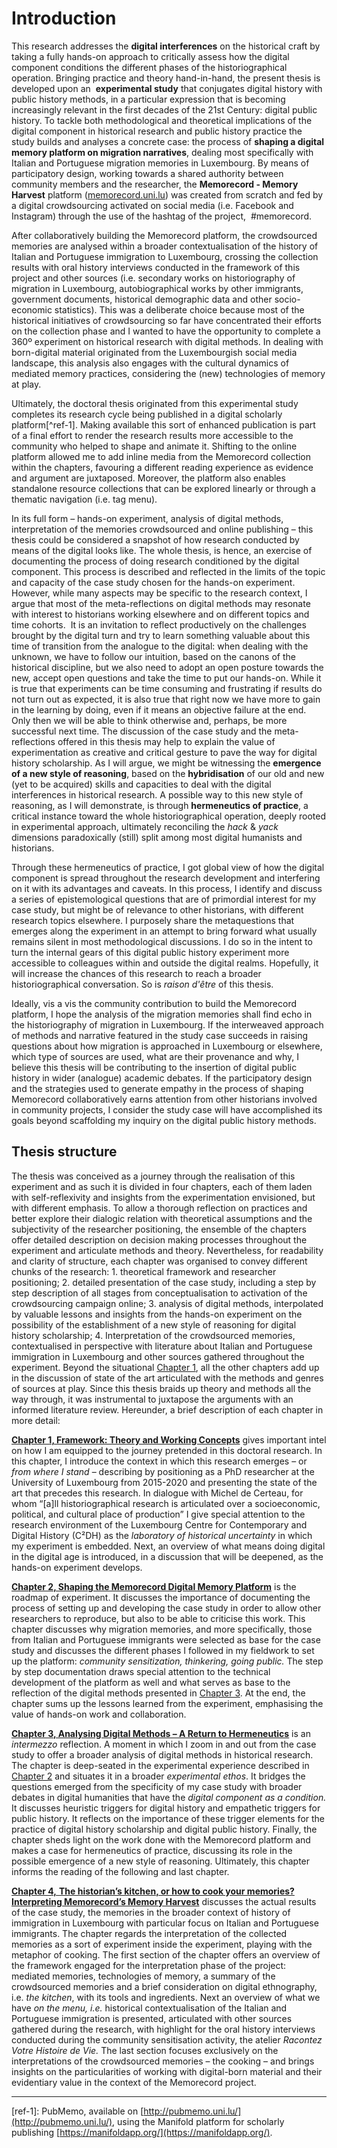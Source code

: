 # Introduction

This research addresses the **digital interferences** on the historical craft by taking a fully hands-on approach to critically assess how the digital component conditions the different phases of the historiographical operation. Bringing practice and theory hand-in-hand, the present thesis is developed upon an  **experimental study** that conjugates digital history with public history methods, in a particular expression that is becoming increasingly relevant in the first decades of the 21st Century: digital public history. To tackle both methodological and theoretical implications of the digital component in historical research and public history practice the study builds and analyses a concrete case: the process of **shaping a digital memory platform on migration narratives**, dealing most specifically with Italian and Portuguese migration memories in Luxembourg. By means of participatory design, working towards a shared authority between community members and the researcher, the **Memorecord - Memory Harvest** platform ([memorecord.uni.lu](https://memorecord.uni.lu/)) was created from scratch and fed by a digital crowdsourcing activated on social media (i.e. Facebook and Instagram) through the use of the hashtag of the project,  \#memorecord. 

After collaboratively building the Memorecord platform, the crowdsourced memories are analysed within a broader contextualisation of the history of Italian and Portuguese immigration to Luxembourg, crossing the collection results with oral history interviews conducted in the framework of this project and other sources (i.e. secondary works on historiography of migration in Luxembourg, autobiographical works by other immigrants, government documents, historical demographic data and other socio-economic statistics). This was a deliberate choice because most of the historical initiatives of crowdsourcing so far have concentrated their efforts on the collection phase and I wanted to have the opportunity to complete a 360º experiment on historical research with digital methods. In dealing with born-digital material originated from the Luxembourgish social media landscape, this analysis also engages with the cultural dynamics of mediated memory practices, considering the (new) technologies of memory at play.

Ultimately, the doctoral thesis originated from this experimental study completes its research cycle being published in a digital scholarly platform[^ref-1]. Making available this sort of enhanced publication is part of a final effort to render the research results more accessible to the community who helped to shape and animate it. Shifting to the online platform allowed me to add inline media from the Memorecord collection within the chapters, favouring a different reading experience as evidence and argument are juxtaposed. Moreover, the platform also enables standalone resource collections that can be explored linearly or through a thematic navigation (i.e. tag menu).

In its full form – hands-on experiment, analysis of digital methods, interpretation of the memories crowdsourced and online publishing – this thesis could be considered a snapshot of how research conducted by means of the digital looks like. The whole thesis, is hence, an exercise of documenting the process of doing research conditioned by the digital component. This process is described and reflected in the limits of the topic and capacity of the case study chosen for the hands-on experiment. However, while many aspects may be specific to the research context, I argue that most of the meta-reflections on digital methods may resonate with interest to historians working elsewhere and on different topics and time cohorts.  It is an invitation to reflect productively on the challenges brought by the digital turn and try to learn something valuable about this time of transition from the analogue to the digital: when dealing with the unknown, we have to follow our intuition, based on the canons of the historical discipline, but we also need to adopt an open posture towards the new, accept open questions and take the time to put our hands-on. While it is true that experiments can be time consuming and frustrating if results do not turn out as expected, it is also true that right now we have more to gain in the learning by doing, even if it means an objective failure at the end. Only then we will be able to think otherwise and, perhaps, be more successful next time. The discussion of the case study and the meta-reflections offered in this thesis may help to explain the value of experimentation as creative and critical gesture to pave the way for digital history scholarship. As I will argue, we might be witnessing the **emergence of a new style of reasoning**, based on the **hybridisation** of our old and new (yet to be acquired) skills and capacities to deal with the digital interferences in historical research. A possible way to this new style of reasoning, as I will demonstrate, is through **hermeneutics of practice**, a critical instance toward the whole historiographical operation, deeply rooted in experimental approach, ultimately reconciling the _hack_ & _yack_ dimensions paradoxically (still) split among most digital humanists and historians.

Through these hermeneutics of practice, I got global view of how the digital component is spread throughout the research development and interfering on it with its advantages and caveats. In this process, I identify and discuss a series of epistemological questions that are of primordial interest for my case study, but might be of relevance to other historians, with different research topics elsewhere. I purposely share the metaquestions that emerges along the experiment in an attempt to bring forward what usually remains silent in most methodological discussions. I do so in the intent to turn the internal gears of this digital public history experiment more accessible to colleagues within and outside the digital realms. Hopefully, it will increase the chances of this research to reach a broader historiographical conversation. So is _raison d'être_ of this thesis.  

Ideally, vis a vis the community contribution to build the Memorecord platform, I hope the analysis of the migration memories shall find echo in the historiography of migration in Luxembourg. If the interweaved approach of methods and narrative featured in the study case succeeds in raising questions about how migration is approached in Luxembourg or elsewhere, which type of sources are used, what are their provenance and why, I believe this thesis will be contributing to the insertion of digital public history in wider (analogue) academic debates. If the participatory design and the strategies used to generate empathy in the process of shaping Memorecord collaboratively earns attention from other historians involved in community projects, I consider the study case will have accomplished its goals beyond scaffolding my inquiry on the digital public history methods.

## Thesis structure

The thesis was conceived as a journey through the realisation of this experiment and as such it is divided in four chapters, each of them laden with self-reflexivity and insights from the experimentation envisioned, but with different emphasis. To allow a thorough reflection on practices and better explore their dialogic relation with theoretical assumptions and the subjectivity of the researcher positioning, the ensemble of the chapters offer detailed description on decision making processes throughout the experiment and articulate methods and theory. Nevertheless, for readability and clarity of structure, each chapter was organised to convey different chunks of the research: 1. theoretical framework and researcher positioning; 2. detailed presentation of the case study, including a step by step description of all stages from conceptualisation to activation of the crowdsourcing campaign online; 3. analysis of digital methods, interpolated by valuable lessons and insights from the hands-on experiment on the possibility of the establishment of a new style of reasoning for digital history scholarship; 4. Interpretation of the crowdsourced memories, contextualised in perspective with literature about Italian and Portuguese immigration in Luxembourg and other sources gathered throughout the experiment. Beyond the situational [Chapter 1](./ch1.md), all the other chapters add up in the discussion of state of the art articulated with the methods and genres of sources at play. Since this thesis braids up theory and methods all the way through, it was instrumental to juxtapose the arguments with an informed literature review. Hereunder, a brief description of each chapter in more detail:

[**Chapter 1, Framework: Theory and Working Concepts**](./ch1.md) gives important intel on how I am equipped to the journey pretended in this doctoral research. In this chapter, I introduce the context in which this research emerges – or _from where I stand_ – describing by positioning as a PhD researcher at the University of Luxembourg from 2015-2020 and presenting the state of the art that precedes this research. In dialogue with Michel de Certeau, for whom “\[a]ll historiographical research is articulated over a socioeconomic, political, and cultural place of production” I give special attention to the research environment of the Luxembourg Centre for Contemporary and Digital History (C²DH) as the _laboratory of historical uncertainty_ in which my experiment is embedded. Next, an overview of what means doing digital in the digital age is introduced, in a discussion that will be deepened, as the hands-on experiment develops.

[**Chapter 2, Shaping the Memorecord Digital Memory Platform**](./ch2.md) is the roadmap of experiment. It discusses the importance of documenting the process of setting up and developing the case study in order to allow other researchers to reproduce, but also to be able to criticise this work. This chapter discusses why migration memories, and more specifically, those from Italian and Portuguese immigrants were selected as base for the case study and discusses the different phases I followed in my fieldwork to set up the platform: _community sensitization, thinkering, going public._ The step by step documentation draws special attention to the technical development of the platform as well and what serves as base to the reflection of the digital methods presented in [Chapter 3](#_Chapter_3:_Analysing). At the end, the chapter sums up the lessons learned from the experiment, emphasising the value of hands-on work and collaboration.

[**Chapter 3, Analysing Digital Methods – A Return to Hermeneutics**](#_Chapter_3:_Analysing) is an _intermezzo_ reflection. A moment in which I zoom in and out from the case study to offer a broader analysis of digital methods in historical research. The chapter is deep-seated in the experimental experience described in [Chapter 2](./ch2.md) and situates it in a broader _experimental ethos_. It bridges the questions emerged from the specificity of my case study with broader debates in digital humanities that have the _digital component as a condition._ It discusses heuristic triggers for digital history and empathetic triggers for public history. It reflects on the importance of these trigger elements for the practice of digital history scholarship and digital public history. Finally, the chapter sheds light on the work done with the Memorecord platform and makes a case for hermeneutics of practice, discussing its role in the possible emergence of a new style of reasoning. Ultimately, this chapter informs the reading of the following and last chapter.

[**Chapter 4,** **The historian’s kitchen, or how to cook your memories? Interpreting Memorecord’s Memory Harvest**](#_Chapter_4:_The) discusses the actual results of the case study, the memories in the broader context of history of immigration in Luxembourg with particular focus on Italian and Portuguese immigrants. The chapter regards the interpretation of the collected memories as a sort of experiment inside the experiment, playing with the metaphor of cooking. The first section of the chapter offers an overview of the framework engaged for the interpretation phase of the project: mediated memories, technologies of memory, a summary of the crowdsourced memories and a brief consideration on digital ethnography, i.e. _the kitchen_, with its tools and ingredients. Next an overview of what we have _on the menu, i.e._ historical contextualisation of the Italian and Portuguese immigration is presented, articulated with other sources gathered during the research, with highlight for the oral history interviews conducted during the community sensitisation activity, the atelier _Racontez Votre Histoire de Vie._ The last section focuses exclusively on the interpretations of the crowdsourced memories – the cooking – and brings insights on the particularities of working with digital-born material and their evidentiary value in the context of the Memorecord project.

---

[ref-1]: PubMemo, available on [http://pubmemo.uni.lu/](http://pubmemo.uni.lu/), using the Manifold platform for scholarly publishing [https://manifoldapp.org/](https://manifoldapp.org/).
